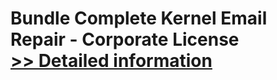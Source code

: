 # Bundle Complete Kernel Email Repair - Corporate License<br />[>> Detailed information](https://secure.element5.com/esales/product.html?productid=300336771&affiliateid=200057808)